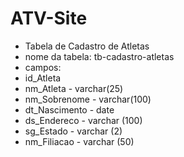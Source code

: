 # ATV-Site

- Tabela de Cadastro de Atletas
- nome da tabela: tb-cadastro-atletas
- campos:
- id_Atleta 
- nm_Atleta - varchar(25)
- nm_Sobrenome - varchar(100)
- dt_Nascimento - date
- ds_Endereco - varchar (100)
- sg_Estado - varchar (2)
- nm_Filiacao - varchar (50)
					
